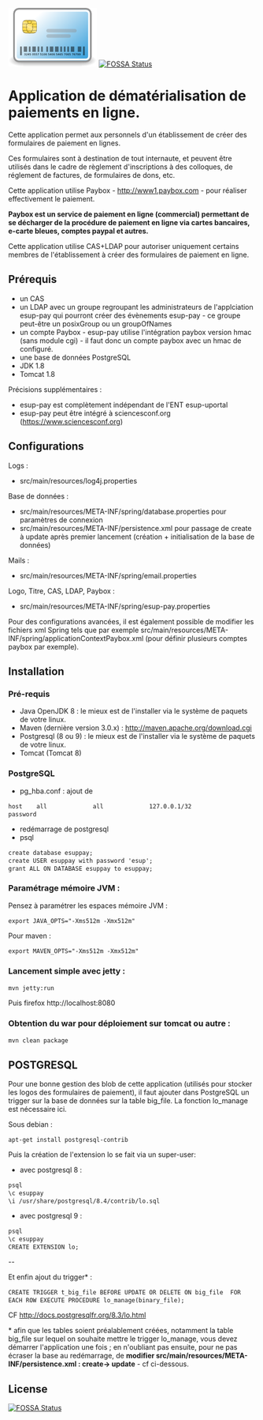 ![EsupPay](https://github.com/EsupPortail/esup-pay/raw/master/src/main/webapp/images/credit-card.png)
[![FOSSA Status](https://app.fossa.io/api/projects/git%2Bgithub.com%2FEsupPortail%2Fesup-pay.svg?type=shield)](https://app.fossa.io/projects/git%2Bgithub.com%2FEsupPortail%2Fesup-pay?ref=badge_shield)

Application de dématérialisation de paiements en ligne.
============================

Cette application permet aux personnels d'un établissement de créer des formulaires de paiement en lignes.

Ces formulaires sont à destination de tout internaute, et peuvent être utilisés dans le cadre de règlement d'inscriptions à des colloques, de réglement de factures, de formulaires de dons, etc. 

Cette application utilise Paybox - http://www1.paybox.com - pour réaliser effectivement le paiement.

__Paybox est un service de paiement en ligne (commercial) permettant de se décharger de la procédure de paiement en ligne via cartes bancaires, e-carte bleues, comptes paypal et autres.__

Cette application utilise CAS+LDAP pour autoriser uniquement certains membres de l'établissement à créer des formulaires de paiement en ligne.

## Prérequis

* un CAS
* un LDAP avec un groupe regroupant les administrateurs de l'applciation esup-pay qui pourront créer des évènements esup-pay - ce groupe peut-être un posixGroup ou un groupOfNames
* un compte Paybox - esup-pay utilise l'intégration paybox version hmac (sans module cgi) - il faut donc un compte paybox avec un hmac de configuré. 
* une base de données PostgreSQL
* JDK 1.8
* Tomcat 1.8

Précisions supplémentaires : 
* esup-pay est complètement indépendant de l'ENT esup-uportal
* esup-pay peut être intégré à sciencesconf.org (https://www.sciencesconf.org)

## Configurations 

Logs : 
* src/main/resources/log4j.properties

Base de données : 
* src/main/resources/META-INF/spring/database.properties pour paramètres de connexion
* src/main/resources/META-INF/persistence.xml pour passage de create à update après premier lancement (création + initialisation de la base de données)

Mails : 
* src/main/resources/META-INF/spring/email.properties

Logo, Titre, CAS, LDAP, Paybox :
* src/main/resources/META-INF/spring/esup-pay.properties

Pour des configurations avancées, il est également possible de modifier les fichiers xml Spring tels que par exemple src/main/resources/META-INF/spring/applicationContextPaybox.xml (pour définir plusieurs comptes paybox par exemple).


## Installation 

### Pré-requis
* Java OpenJDK 8 : le mieux est de l'installer via le système de paquets de votre linux.
* Maven (dernière version 3.0.x) : http://maven.apache.org/download.cgi
* Postgresql (8 ou 9) : le mieux est de l'installer via le système de paquets de votre linux.
* Tomcat (Tomcat 8)

### PostgreSQL
* pg_hba.conf : ajout de 

``` 
host    all             all             127.0.0.1/32            password
``` 

* redémarrage de postgresql
* psql

```
create database esuppay;
create USER esuppay with password 'esup';
grant ALL ON DATABASE esuppay to esuppay;
```

### Paramétrage mémoire JVM :

Pensez à paramétrer les espaces mémoire JVM : 
```
export JAVA_OPTS="-Xms512m -Xmx512m"
```

Pour maven :
```
export MAVEN_OPTS="-Xms512m -Xmx512m"
```

### Lancement simple avec jetty :
```
mvn jetty:run
```
Puis firefox http://localhost:8080


### Obtention du war pour déploiement sur tomcat ou autre :
```
mvn clean package
```



## POSTGRESQL

Pour une bonne gestion des blob de cette application (utilisés pour stocker les logos des formulaires de paiement), il faut ajouter dans PostgreSQL un trigger sur la base de données sur la table big_file.
La fonction lo_manage est nécessaire ici.

Sous debian : 
```
apt-get install postgresql-contrib
```

Puis la création de l'extension lo se fait via un super-user:

* avec postgresql 8 :
```
psql
\c esuppay
\i /usr/share/postgresql/8.4/contrib/lo.sql
```

* avec postgresql 9 :
```
psql
\c esuppay
CREATE EXTENSION lo;
```
--

Et enfin ajout du trigger* : 
```
CREATE TRIGGER t_big_file BEFORE UPDATE OR DELETE ON big_file  FOR EACH ROW EXECUTE PROCEDURE lo_manage(binary_file);
```

CF http://docs.postgresqlfr.org/8.3/lo.html

\* afin que les tables soient préalablement créées, notamment la table big_file sur lequel on souhaite mettre le trigger lo_manage, vous devez démarrer l'application une fois ; en n'oubliant pas ensuite, pour ne pas écraser la base au redémarrage, de __modifier src/main/resources/META-INF/persistence.xml : create-> update__ - cf ci-dessous.






## License
[![FOSSA Status](https://app.fossa.io/api/projects/git%2Bgithub.com%2FEsupPortail%2Fesup-pay.svg?type=large)](https://app.fossa.io/projects/git%2Bgithub.com%2FEsupPortail%2Fesup-pay?ref=badge_large)